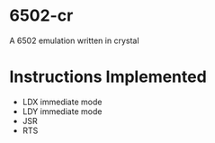 # 6502-cr
A 6502 emulation written in crystal

# Instructions Implemented

* LDX immediate mode
* LDY immediate mode
* JSR
* RTS
